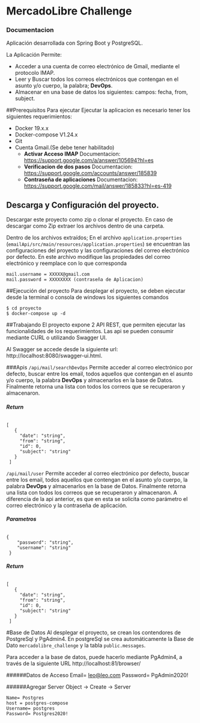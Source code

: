 # MercadoLibre Challenge
### Documentacion
Aplicación desarrollada con Spring Boot y PostgreSQL.

La Aplicación Permite:

* Acceder  a una cuenta de correo electrónico de Gmail, mediante el protocolo IMAP.
* Leer y  Buscar todos los correos electrónicos que contengan en el asunto y/o cuerpo, la palabra; **DevOps**.
* Almacenar en una base de datos  los siguientes: campos: fecha, from, subject.

##Prerequisitos
Para ejecutar Ejecutar la aplicacion es necesario tener los siguientes requerimientos:
 * Docker 19.x.x 
 * Docker-compose V1.24.x
 * Git
 * Cuenta Gmail.(Se debe tener habilitado)
    * **Activar Acceso  IMAP** Documentacion: https://support.google.com/a/answer/105694?hl=es
    * **Verificacion de dos pasos** Documentacion: https://support.google.com/accounts/answer/185839
    * **Contraseña de aplicaciones** Documentacion:  https://support.google.com/mail/answer/185833?hl=es-419

## Descarga y Configuración del proyecto.
Descargar este proyecto como zip o clonar el proyecto. En caso de descargar como Zip extraer los archivos dentro de una carpeta.

Dentro de los archivos extraídos;
En el archivo `application.properties` (`emailApi/src/main/resources/application.properties`) se encuentran las configuraciones del proyecto y las configuraciones del correo electrónico por defecto. 
En este archivo modifique las propiedades del correo electrónico y reemplace con lo que corresponda

    mail.username = XXXXX@gmail.com
    mail.password = XXXXXXXX (contraseña de Aplicacion)
    
##Ejecución del proyecto
Para  desplegar el proyecto, se deben ejecutar desde la terminal o consola de windows los siguientes comandos

    $ cd proyecto
    $ docker-compose up -d


##Trabajando
El proyecto expone 2 API REST, que permiten ejecutar las funcionalidades de los requerimientos. Las api se pueden consumir mediante CURL o utilizando  Swagger UI. 

Al Swagger se accede desde la siguiente url: http://localhost:8080/swagger-ui.html.

###Apis
`/api/mail/searchDevOps`
Permite acceder al correo electrónico por defecto, buscar entre los email, todos aquellos que contengan en el asunto y/o cuerpo, la palabra **DevOps**  y almacenarlos en la base de Datos. Finalmente retorna una lista con todos los correos que se recuperaron y almacenaron.

###### **Return**

    [
       {
         "date": "string",
         "from": "string",
         "id": 0,
         "subject": "string"
       }
     ]


`/api/mail/user` Permite acceder al correo electrónico por defecto, buscar entre los email, todos aquellos que contengan en el asunto y/o cuerpo, la palabra **DevOps**  y almacenarlos en la base de Datos. Finalmente retorna una lista con todos los correos que se recuperaron y almacenaron. A diferencia de la api anterior, es que en esta se solicita como parámetro el correo electrónico y la contraseña de aplicación.
 
###### **Parametros**
 
    {
        "password": "string",
        "username": "string"
     }

###### **Return**

    [
       {
         "date": "string",
         "from": "string",
         "id": 0,
         "subject": "string"
       }
     ]

#Base de Datos
Al desplegar el proyecto, se crean los contendores de PostgreSql y PgAdmin4.
En postgreSql se crea automáticamente la Base de Dato `mercadolibre_challenge` y la tabla `public.messages`.

Para acceder a la base de datos, puede hacerlo mediante PgAdmin4, a través de la siguiente URL http://localhost:81/browser/

######Datos de Acceso
    Email= leo@leo.com
    Password= PgAdmin2020!

######Agregar Server
    Object -> Create -> Server
    
    Name= Postgres
    host = postgres-compose
    Username= postgres
    Password= Postgres2020!
